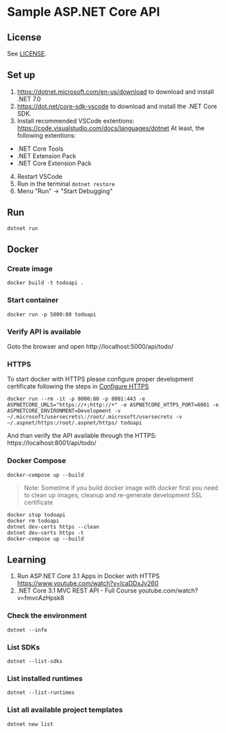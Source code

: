 # Sample ASP.NET Core API

## License
See [LICENSE](https://github.com/Azure-Samples/dotnet-core-api/blob/master/LICENSE.md).
  
## Set up
1. https://dotnet.microsoft.com/en-us/download to download and install .NET 7.0
2. https://dot.net/core-sdk-vscode to download and install the .NET Core SDK.
3. Install recommended VSCode extentions: https://code.visualstudio.com/docs/languages/dotnet
At least, the following extentions:
- .NET Core Tools
- .NET Extension Pack
- .NET Core Extension Pack

4. Restart VSCode
5. Run in the terminal
```dotnet restore```
6. Menu "Run" -> "Start Debugging"

## Run
```console
dotnet run
```

## Docker
### Create image

```console
docker build -t todoapi .
```

### Start container

```console
docker run -p 5000:80 todoapi
```
### Verify API is available
Goto the browser and open
http://localhost:5000/api/todo/
### HTTPS
To start docker with HTTPS please configure proper development certificate following the steps in [Configure HTTPS](./docs/run-aspnetcore-https-development.md)
```console
docker run --rm -it -p 8000:80 -p 8001:443 -e ASPNETCORE_URLS="https://+;http://+" -e ASPNETCORE_HTTPS_PORT=8001 -e ASPNETCORE_ENVIRONMENT=Development -v ~/.microsoft/usersecrets\:/root/.microsoft/usersecrets -v ~/.aspnet/https:/root/.aspnet/https/ todoapi
```
And than verify the API available through the HTTPS:
https://localhost:8001/api/todo/
### Docker Compose
```console
docker-compose up --build
```

> Note: Sometime if you build docker image with docker first you need to clean up images, cleanup and re-generate development SSL certificate
```console
docker stop todoapi
docker rm todoapi
dotnet dev-certs https --clean
dotnet dev-certs https -t
docker-compose up --build
```

## Learning
1. Run ASP.NET Core 3.1 Apps in Docker with HTTPS
https://www.youtube.com/watch?v=lcaDDxJv260
2. .NET Core 3.1 MVC REST API - Full Course
youtube.com/watch?v=fmvcAzHpsk8

### Check the environment
```console
dotnet --info
```
### List SDKs
```console
dotnet --list-sdks
```
### List installed runtimes
```console
dotnet --list-runtimes
```

### List all available project templates
```console
dotnet new list
```
